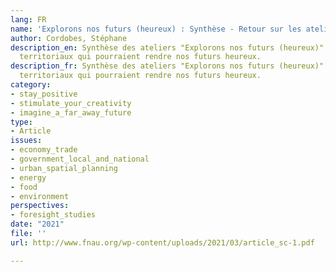 ```yaml
---
lang: FR
name: 'Explorons nos futurs (heureux) : Synthèse - Retour sur les ateliers'
author: Cordobes, Stéphane
description_en: Synthèse des ateliers "Explorons nos futurs (heureux)". Quelques motifs
  territoriaux qui pourraient rendre nos futurs heureux.
description_fr: Synthèse des ateliers "Explorons nos futurs (heureux)". Quelques motifs
  territoriaux qui pourraient rendre nos futurs heureux.
category:
- stay_positive
- stimulate_your_creativity
- imagine_a_far_away_future
type:
- Article
issues:
- economy_trade
- government_local_and_national
- urban_spatial_planning
- energy
- food
- environment
perspectives:
- foresight_studies
date: "2021"
file: ''
url: http://www.fnau.org/wp-content/uploads/2021/03/article_sc-1.pdf

---
```

